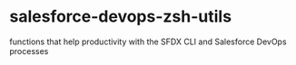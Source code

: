 # salesforce-devops-zsh-utils
functions that help productivity with the SFDX CLI and Salesforce DevOps processes
